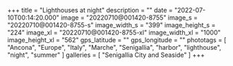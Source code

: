 +++
title = "Lighthouses at night"
description = ""
date = "2022-07-10T00:14:20.000"
image = "20220710@001420-8755"
image_s = "20220710@001420-8755-s"
image_width_s = "399"
image_height_s = "224"
image_xl = "20220710@001420-8755-xl"
image_width_xl = "1000"
image_height_xl = "562"
gps_latitude = ""
gps_longitude = ""
phototags = [ "Ancona", "Europe", "Italy", "Marche", "Senigallia", "harbor", "lighthouse", "night", "summer" ]
galleries = [ "Senigallia City and Seaside" ]
+++
